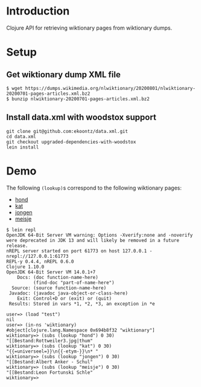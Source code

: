 # Introduction

Clojure API for retrieving wiktionary pages from wiktionary dumps. 

# Setup

## Get wiktionary dump XML file

```
$ wget https://dumps.wikimedia.org/nlwiktionary/20200801/nlwiktionary-20200701-pages-articles.xml.bz2
$ bunzip nlwiktionary-20200701-pages-articles.xml.bz2
```

## Install data.xml with woodstox support

```
git clone git@github.com:ekoontz/data.xml.git
cd data.xml
git checkout upgraded-dependencies-with-woodstox
lein install
```

# Demo

The following `(lookup)`s correspond to the following wiktionary pages:

- [hond](https://nl.wiktionary.org/wiki/hond)
- [kat](https://nl.wiktionary.org/wiki/kat)
- [jongen](https://nl.wiktionary.org/wiki/jongen)
- [meisje](https://nl.wiktionary.org/wiki/meisje)

```
$ lein repl
OpenJDK 64-Bit Server VM warning: Options -Xverify:none and -noverify were deprecated in JDK 13 and will likely be removed in a future release.
nREPL server started on port 61773 on host 127.0.0.1 - nrepl://127.0.0.1:61773
REPL-y 0.4.4, nREPL 0.6.0
Clojure 1.10.0
OpenJDK 64-Bit Server VM 14.0.1+7
    Docs: (doc function-name-here)
          (find-doc "part-of-name-here")
  Source: (source function-name-here)
 Javadoc: (javadoc java-object-or-class-here)
    Exit: Control+D or (exit) or (quit)
 Results: Stored in vars *1, *2, *3, an exception in *e

user=> (load "test")
nil
user=> (in-ns 'wiktionary)
#object[clojure.lang.Namespace 0x694b8f32 "wiktionary"]
wiktionary=> (subs (lookup "hond") 0 30)
"[[Bestand:Rottweiler3.jpg|thum"
wiktionary=> (subs (lookup "kat") 0 30)
"{{=universeel=}}\n{{-etym-}}\n* "
wiktionary=> (subs (lookup "jongen") 0 30)
"[[Bestand:Albert Anker - Schul"
wiktionary=> (subs (lookup "meisje") 0 30)
"[[Bestand:Leon Fortunski Schle"
wiktionary=>
```
